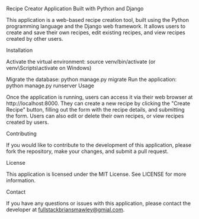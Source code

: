 Recipe Creator Application
Built with Python and Django

This application is a web-based recipe creation tool, built using the Python programming language and the Django web framework. It allows users to create and save their own recipes, edit existing recipes, and view recipes created by other users.

Installation

<!-- Clone the repository: git clone https://github.com/your_username/recipe-creator.git -->
<!-- Create a virtual environment: python3 -m venv venv -->
Activate the virtual environment: source venv/bin/activate (or venv\Scripts\activate on Windows)
<!-- Install the required packages: pip install -r requirements.txt -->
Migrate the database: python manage.py migrate
Run the application: python manage.py runserver
Usage

Once the application is running, users can access it via their web browser at http://localhost:8000. They can create a new recipe by clicking the "Create Recipe" button, filling out the form with the recipe details, and submitting the form. Users can also edit or delete their own recipes, or view recipes created by users.

Contributing

If you would like to contribute to the development of this application, please fork the repository, make your changes, and submit a pull request.

License

This application is licensed under the MIT License. See LICENSE for more information.

Contact

If you have any questions or issues with this application, please contact the developer at fullstackbriansmawley@gmial.com.